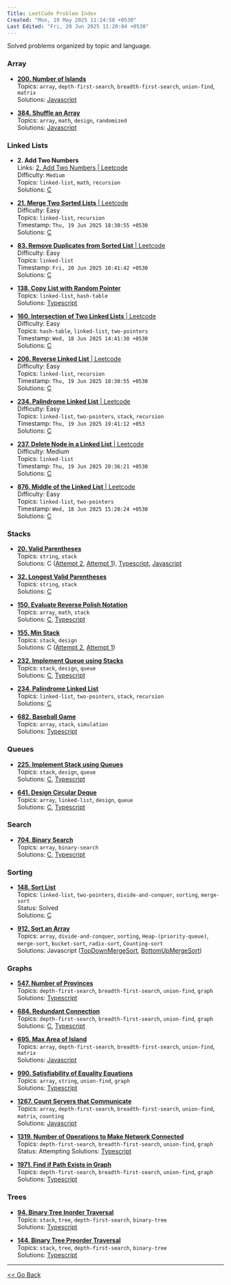 ```yaml
---
Title: LeetCode Problem Index
Created: "Mon, 19 May 2025 11:24:58 +0530"
Last Edited: "Fri, 20 Jun 2025 11:20:04 +0530"
---
```


Solved problems organized by topic and language.

### Array

- [**200. Number of Islands**](./array/200-number-of-islands/index.md)  
  Topics: `array`, `depth-first-search`, `breadth-first-search`, `union-find`, `matrix`  
  Solutions: [Javascript](./array/200-number-of-islands/js/solution.js)  

- [**384. Shuffle an Array**](./array/384-shuffle-an-array/index.md)  
  Topics: `array`, `math`, `design`, `randomized`  
  Solutions: [Javascript](./array/384-shuffle-an-array/js/solution.js)  

### Linked Lists

- **2. Add Two Numbers**  
  Links: [2. Add Two Numbers | Leetcode](https://leetcode.com/problems/add-two-numbers/)  
  Difficulty: `Medium`  
  Topics: `linked-list`, `math`, `recursion`  
  Solutions: [C](./linked-lists/2-add-two-numbers/c/solution.c)  

- [**21. Merge Two Sorted Lists** | Leetcode](https://leetcode.com/problems/merge-two-sorted-lists/)  
  Difficulty: Easy  
  Topics: `linked-list`, `recursion`  
  Timestamp: `Thu, 19 Jun 2025 18:30:55 +0530`  
  Solutions: [C](./linked-lists/21-merge-two-sorted-lists/c/solution.c)  

- [**83. Remove Duplicates from Sorted List** | Leetcode](https://leetcode.com/problems/remove-duplicates-from-sorted-list/)  
  Difficulty: Easy  
  Topics: `linked-list`  
  Timestamp: `Fri, 20 Jun 2025 10:41:42 +0530`  
  Solutions: [C](./linked-lists/83-remove-duplicates-from-sorted-list/c/solution.c)  

- [**138. Copy List with Random Pointer**](./linked-lists/138-copy-list-with-random-pointer/index.md)  
  Topics: `linked-list`, `hash-table`  
  Solutions: [Typescript](./linked-lists/138-copy-list-with-random-pointer/ts/copy-random-list.ts)  

- [**160. Intersection of Two Linked Lists** | Leetcode](https://leetcode.com/problems/intersection-of-two-linked-lists/)  
  Difficulty: Easy  
  Topics: `hash-table`, `linked-list`, `two-pointers`  
  Timestamp: `Wed, 18 Jun 2025 14:41:30 +0530`  
  Solutions: [C](./linked-lists/160-intersection-of-two-linked-lists/c/solution.c)

- [**206. Reverse Linked List** | Leetcode](https://leetcode.com/problems/reverse-linked-list/)  
  Difficulty: Easy  
  Topics: `linked-list`, `recursion`  
  Timestamp: `Thu, 19 Jun 2025 18:30:55 +0530`  
  Solutions: [C](./linked-lists/206-reverse-linked-list/c/solution.c)

- [**234. Palindrome Linked List** | Leetcode](https://leetcode.com/problems/palindrome-linked-list/)  
  Difficulty: Easy  
  Topics: `linked-list`, `two-pointers`, `stack`, `recursion`  
  Timestamp: `Thu, 19 Jun 2025 19:41:12 +053`  
  Solutions: [C](./linked-lists/234-palindrome-linked-list/c/solution.c)

- [**237. Delete Node in a Linked List** | Leetcode](https://leetcode.com/problems/delete-node-in-a-linked-list/)  
  Difficulty: Medium  
  Topics: `linked-list`  
  Timestamp: `Thu, 19 Jun 2025 20:36:21 +0530`  
  Solutions: [C](./linked-lists/237-delete-node-in-a-linked-list/c/solution.c)

- [**876. Middle of the Linked List** | Leetcode](https://leetcode.com/problems/middle-of-the-linked-list/)  
  Difficulty: Easy  
  Topics: `linked-list`, `two-pointers`  
  Timestamp: `Wed, 18 Jun 2025 15:28:24 +0530`  
  Solutions: [C](./linked-lists/876-middle-of-the-linked-list/c/solution.c)

### Stacks

- [**20. Valid Parentheses**](./stacks/20-valid-parentheses/index.md)  
  Topics: `string`, `stack`  
  Solutions: C ([Attempt 2](./stacks/20-valid-parentheses/c-02/parentheses_validator.c), [Attempt 1](./stacks/20-valid-parentheses/c-01/parentheses_validator.c)), [Typescript](./stacks/20-valid-parentheses/ts/parentheses_validator.ts), [Javascript](./stacks/20-valid-parentheses/js/parentheses-validator.js)  

- [**32. Longest Valid Parentheses**](./stacks/32-longest-valid-parentheses/index.md)  
  Topics: `string`, `stack`  
  Solutions: [C](./stacks/32-longest-valid-parentheses/c/parentheses.c)

- [**150. Evaluate Reverse Polish Notation**](./stacks/150-evaluate-reverse-polish-notation/index.md)  
  Topics: `array`, `math`, `stack`  
  Solutions: [C](./stacks/150-evaluate-reverse-polish-notation/c/solution.c), [Typescript](./stacks/150-evaluate-reverse-polish-notation/ts/solution.ts)

- [**155. Min Stack**](./stacks/155-min-stack/index.md)  
  Topics: `stack`, `design`  
  Solutions: C ([Attempt 2](./stacks/155-min-stack/c-02/min_stack.c), [Attempt 1](./stacks/155-min-stack/c-01/min_stack.c))

- [**232. Implement Queue using Stacks**](./stacks/232-implement-queue-using-stacks/index.md)  
  Topics: `stack`, `design`, `queue`  
  Solutions: [C](./stacks/232-implement-queue-using-stacks/c/queue_using_stacks.c), [Typescript](./stacks/232-implement-queue-using-stacks/ts/queue-using-stacks.ts)  

- [**234. Palindrome Linked List**](./stacks/234-palindrome-linked-list/index.md)  
  Topics: `linked-list`, `two-pointers`, `stack`, `recursion`  
  Solutions: [C](./stacks/234-palindrome-linked-list/c/palindrome_validator.c)  

- [**682. Baseball Game**](./stacks/682-baseball-game/index.md)  
  Topics: `array`, `stack`, `simulation`  
  Solutions: [Typescript](./stacks/682-baseball-game/ts/solution.ts)

### Queues

- [**225. Implement Stack using Queues**](./queues/225-implement-stack-using-queues/index.md)  
  Topics: `stack`, `design`, `queue`  
  Solutions: [C](./queues/225-implement-stack-using-queues/c/my_stack.c), [Typescript](./queues/225-implement-stack-using-queues/ts/my-stack.ts)  

- [**641. Design Circular Deque**](./queues/641-design-circular-deque/index.md)  
  Topics: `array`, `linked-list`, `design`, `queue`  
  Solutions: [C](./queues/641-design-circular-deque/c/fixed_capacity_deque.c), [Typescript](./queues/641-design-circular-deque/ts/linked-list-deque.ts)  

### Search

- [**704. Binary Search**](./searching/704-binary-search/index.md)  
  Topics: `array`, `binary-search`  
  Solutions: [C](./searching/704-binary-search/c/binary_seach.c), [Typescript](./searching/704-binary-search/ts/binary-search.ts)  

### Sorting

- [**148. Sort List**](./sorting/148-sort-list/index.md)  
  Topics: `linked-list`, `two-pointers`, `divide-and-conquer`, `sorting`, `merge-sort`  
  Status: Solved  
  Solutions: [C](./sorting/148-sort-list/c/sloution.c)

- [**912. Sort an Array**](./sorting/912-sort-an-array/index.md)  
  Topics: `array`, `divide-and-conquer`, `sorting`, `Heap-(priority-queue)`, `merge-sort`, `bucket-sort`, `radix-sort`, `Counting-sort`  
  Solutions: Javascript ([TopDownMergeSort](./sorting/912-sort-an-array/js/top-down-merge-sort.js), [BottomUpMergeSort](./sorting/912-sort-an-array/js/bottom-up-merge-sort.js))

### Graphs

- [**547. Number of Provinces**](./graphs/547-number-of-provinces/index.md)  
  Topics: `depth-first-search`, `breadth-first-search`, `union-find`, `graph`  
  Solutions: [Typescript](./graphs/547-number-of-provinces/ts/number-of-provinces.ts)  

- [**684. Redundant Connection**](./graphs/684-redundant-connection/index.md)  
  Topics: `depth-first-search`, `breadth-first-search`, `union-find`, `graph`  
  Solutions: [C](./graphs/684-redundant-connection/c/redundant_connection.c), [Typescript](./graphs/684-redundant-connection/ts/redundant-connection.ts)  

- [**695. Max Area of Island**](./graphs/695-max-area-of-island/index.md)  
  Topics: `array`, `depth-first-search`, `breadth-first-search`, `union-find`, `matrix`  
  Solutions: [Javascript](./graphs/695-max-area-of-island/js/solution.js)  

- [**990. Satisfiability of Equality Equations**](./graphs/990-satisfiability-of-equality-equations/index.md)  
  Topics: `array`, `string`, `union-find`, `graph`  
  Solutions: [Typescript](./graphs/990-satisfiability-of-equality-equations/ts/solution.ts)  

- [**1267. Count Servers that Communicate**](./graphs/1267-count-servers-that-communicate/index.md)  
  Topics: `array`, `depth-first-search`, `breadth-first-search`, `union-find`, `matrix`, `counting`  
  Solutions: [Javascript](./graphs/1267-count-servers-that-communicate/js/solution.js)  

- [**1319. Number of Operations to Make Network Connected**](./graphs/1319-number-of-operations-to-make-network-connected/index.md)  
  Topics: `depth-first-search`, `breadth-first-search`, `union-find`, `graph`  
  Status: Attempting
  Solutions: [Typescript](./graphs/1319-number-of-operations-to-make-network-connected/ts/solution.ts)  

- [**1971. Find if Path Exists in Graph**](./graphs/1971-find-if-path-exists-in-graph/index.md)  
  Topics: `depth-first-search`, `breadth-first-search`, `union-find`, `graph`  
  Solutions: [Typescript](./graphs/1971-find-if-path-exists-in-graph/ts/solution.ts)  

### Trees

- [**94. Binary Tree Inorder Traversal**](./trees/94-binary-tree-inorder-traversal/index.md)  
  Topics: `stack`, `tree`, `depth-first-search`, `binary-tree`  
  Solutions: [Typescript](./trees/94-binary-tree-inorder-traversal/ts/solution.ts)  

- [**144. Binary Tree Preorder Traversal**](./trees/144-binary-tree-preorder-traversal/index.md)  
  Topics: `stack`, `tree`, `depth-first-search`, `binary-tree`  
  Solutions: [Typescript](./trees/144-binary-tree-preorder-traversal/ts/solution.ts)  

---

[<< Go Back](../../index.md)
